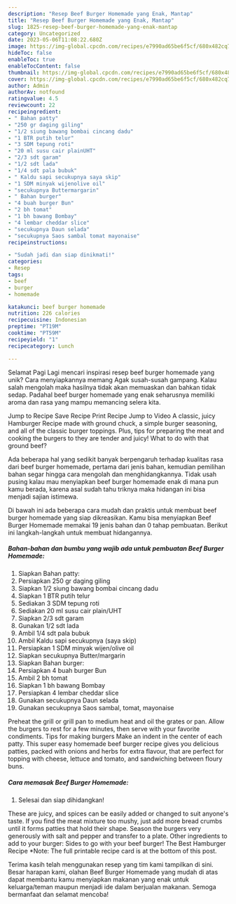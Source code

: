 ```yaml
---
description: "Resep Beef Burger Homemade yang Enak, Mantap"
title: "Resep Beef Burger Homemade yang Enak, Mantap"
slug: 1825-resep-beef-burger-homemade-yang-enak-mantap
category: Uncategorized
date: 2023-05-06T11:08:22.680Z
image: https://img-global.cpcdn.com/recipes/e7990ad65be6f5cf/680x482cq70/beef-burger-homemade-foto-resep-utama.jpg
hideToc: false
enableToc: true
enableTocContent: false
thumbnail: https://img-global.cpcdn.com/recipes/e7990ad65be6f5cf/680x482cq70/beef-burger-homemade-foto-resep-utama.jpg
cover: https://img-global.cpcdn.com/recipes/e7990ad65be6f5cf/680x482cq70/beef-burger-homemade-foto-resep-utama.jpg
author: Admin
authorAv: notfound
ratingvalue: 4.5
reviewcount: 22
recipeingredient:
- " Bahan patty"
- "250 gr daging giling"
- "1/2 siung bawang bombai cincang dadu"
- "1 BTR putih telur"
- "3 SDM tepung roti"
- "20 ml susu cair plainUHT"
- "2/3 sdt garam"
- "1/2 sdt lada"
- "1/4 sdt pala bubuk"
- " Kaldu sapi secukupnya saya skip"
- "1 SDM minyak wijenolive oil"
- "secukupnya Buttermargarin"
- " Bahan burger"
- "4 buah burger Bun"
- "2 bh tomat"
- "1 bh bawang Bombay"
- "4 lembar cheddar slice"
- "secukupnya Daun selada"
- "secukupnya Saos sambal tomat mayonaise"
recipeinstructions:

- "Sudah jadi dan siap dinikmati!"
categories:
- Resep
tags:
- beef
- burger
- homemade

katakunci: beef burger homemade 
nutrition: 226 calories
recipecuisine: Indonesian
preptime: "PT19M"
cooktime: "PT59M"
recipeyield: "1"
recipecategory: Lunch

---
```



Selamat Pagi Lagi mencari inspirasi resep beef burger homemade yang unik? Cara menyiapkannya memang Agak susah-susah gampang. Kalau salah mengolah maka hasilnya tidak akan memuaskan dan bahkan tidak sedap. Padahal beef burger homemade yang enak seharusnya memiliki aroma dan rasa yang mampu memancing selera kita.


Jump to Recipe Save Recipe Print Recipe Jump to Video A classic, juicy Hamburger Recipe made with ground chuck, a simple burger seasoning, and all of the classic burger toppings. Plus, tips for preparing the meat and cooking the burgers to they are tender and juicy! What to do with that ground beef?

Ada beberapa hal yang sedikit banyak berpengaruh terhadap kualitas rasa dari beef burger homemade, pertama dari jenis bahan, kemudian pemilihan bahan segar hingga cara mengolah dan menghidangkannya. Tidak usah pusing kalau mau menyiapkan beef burger homemade enak di mana pun kamu berada, karena asal sudah tahu triknya maka hidangan ini bisa menjadi sajian istimewa.


Di bawah ini ada beberapa cara mudah dan praktis untuk membuat beef burger homemade yang siap dikreasikan. Kamu bisa menyiapkan Beef Burger Homemade memakai 19 jenis bahan dan 0 tahap pembuatan. Berikut ini langkah-langkah untuk membuat hidangannya.

<!--inarticleads1-->

##### Bahan-bahan dan bumbu yang wajib ada untuk pembuatan Beef Burger Homemade:

1. Siapkan  Bahan patty:
1. Persiapkan 250 gr daging giling
1. Siapkan 1/2 siung bawang bombai cincang dadu
1. Siapkan 1 BTR putih telur
1. Sediakan 3 SDM tepung roti
1. Sediakan 20 ml susu cair plain/UHT
1. Siapkan 2/3 sdt garam
1. Gunakan 1/2 sdt lada
1. Ambil 1/4 sdt pala bubuk
1. Ambil  Kaldu sapi secukupnya (saya skip)
1. Persiapkan 1 SDM minyak wijen/olive oil
1. Siapkan secukupnya Butter/margarin
1. Siapkan  Bahan burger:
1. Persiapkan 4 buah burger Bun
1. Ambil 2 bh tomat
1. Siapkan 1 bh bawang Bombay
1. Persiapkan 4 lembar cheddar slice
1. Gunakan secukupnya Daun selada
1. Gunakan secukupnya Saos sambal, tomat, mayonaise


Preheat the grill or grill pan to medium heat and oil the grates or pan. Allow the burgers to rest for a few minutes, then serve with your favorite condiments. Tips for making burgers Make an indent in the center of each patty. This super easy homemade beef burger recipe gives you delicious patties, packed with onions and herbs for extra flavour, that are perfect for topping with cheese, lettuce and tomato, and sandwiching between floury buns. 

<!--inarticleads2-->

##### Cara memasak Beef Burger Homemade:


1. Selesai dan siap dihidangkan!

These are juicy, and spices can be easily added or changed to suit anyone&#39;s taste. If you find the meat mixture too mushy, just add more bread crumbs until it forms patties that hold their shape. Season the burgers very generously with salt and pepper and transfer to a plate. Other ingredients to add to your burger: Sides to go with your beef burger! The Best Hamburger Recipe *Note: The full printable recipe card is at the bottom of this post. 

Terima kasih telah menggunakan resep yang tim kami tampilkan di sini. Besar harapan kami, olahan Beef Burger Homemade yang mudah di atas dapat membantu kamu menyiapkan makanan yang enak untuk keluarga/teman maupun menjadi ide dalam berjualan makanan. Semoga bermanfaat dan selamat mencoba!

